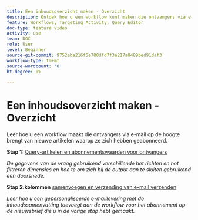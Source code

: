 ```yaml
---
title: Een inhoudsoverzicht maken - Overzicht
description: Ontdek hoe u een workflow kunt maken die ontvangers via e-mail op de hoogte brengt van nieuwe artikelen waarop ze zich hebben geabonneerd.
feature: Workflows, Targeting Activity, Query Editor
doc-type: feature video
activity: use
team: DOC
role: User
level: Beginner
source-git-commit: 9752eba216f5e780dfd7f3e217a8489bed91daf3
workflow-type: tm+mt
source-wordcount: '0'
ht-degree: 0%

---
```


# Een inhoudsoverzicht maken - Overzicht

Leer hoe u een workflow maakt die ontvangers via e-mail op de hoogte brengt van nieuwe artikelen waarop ze zich hebben geabonneerd.

**Stap 1:** [Query-artikelen en abonnementswaarden voor ontvangers](/help/tutorial-using-soap-apis/query-articles-and-recipient-subscription-values.md)

*De gegevens van de vraag gebruikend verschillende het richten en het filtreren dimensies en hoe te om zich bij de output aan te sluiten gebruikend een doorsnede.*

**Stap 2:kolommen** [samenvoegen en verzending van e-mail verzenden](/help/tutorial-using-soap-apis/join-columns-and-send-automated-email-delivery.md)

*Leer hoe u een gepersonaliseerde e-maillevering met de inhoudssamenvatting toevoegt aan de workflow voor het abonnement op de nieuwsbrief die u in de vorige stap hebt gemaakt.*
